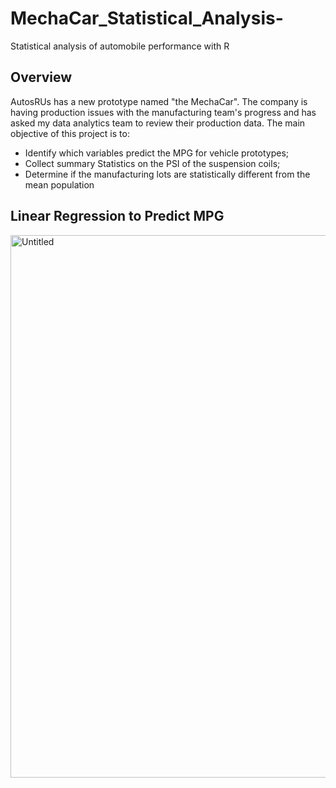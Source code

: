 # MechaCar_Statistical_Analysis-
Statistical analysis of automobile performance with R

## Overview
AutosRUs has a new prototype named "the MechaCar". The company is having production issues with the manufacturing team's progress and has asked my data analytics team to review their production data. The main objective of this project is to:

* Identify which variables predict the MPG for vehicle prototypes;
* Collect summary Statistics on the PSI of the suspension coils;
* Determine if the manufacturing lots are statistically different from the mean population

## Linear Regression to Predict MPG
<img width="868" alt="Untitled" src="https://user-images.githubusercontent.com/100165760/177222818-58837438-fb17-4a5b-852c-900eeeaa7143.png">
